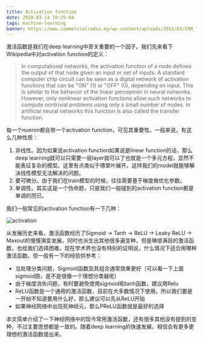 ```yaml
---
title: Activation function
date: 2018-03-14 19:25:04
tags: machine-learning
banner: https://www.commercialradio.my/wp-content/uploads/2015/03/CRM_Trendstatistic.jpg
---
```

激活函数是我们在deep learning中至关重要的一个因子。我们先来看下Wikipedia中对activation function的定义：
>In computational networks, the activation function of a node defines the output of that node given an input or set of inputs. A standard computer chip circuit can be seen as a digital network of activation functions that can be "ON" (1) or "OFF" (0), depending on input. This is similar to the behavior of the linear perceptron in neural networks. However, only nonlinear activation functions allow such networks to compute nontrivial problems using only a small number of nodes. In artificial neural networks this function is also called the transfer function.
<!--more-->

每一个nueron都会带一个activation function，可见其重要性。一般来说，有这么几种性质：
1. 非线性。因为如果说activation function如果说是linear function的话，那么deep learning就可以只需要一层layer就可以了也就是一个多元方程，显然不能表征复杂的模型。这里有点类似于傅里叶展开。这样我们的model就能够解决线性模型无法解决的问题。
2. 要可微分。由于我们在train模型的时候，往往需要基于梯度做优化参数。
3. 单调性。其实这是一个伪命题，只是我们一般碰到的activation function都是单调的而已。

我们一般常见的activation function有一下几种：

![activation](/images/pic/activate1.png)

从发展历史来看，激活函数经历了Sigmoid -> Tanh -> ReLU -> Leaky ReLU -> Maxout的慢慢演变发展。同时也派生出其他很多遍变种，但是琳琅满目的激活函数，也给我们选择困难。现在学术界也没有特别的证明说，什么情况下适合用哪种激活函数。但一般有一下的经验供参考：

- 当处理分类问题，Sigmoid函数及其组合通常效果更好（可以看一下上面sigmoid图，是不是很像一个理想分类器呢）
- 由于梯度消失问题，有时要避免使用sigmoid和tanh函数，建议用Relu
- ReLU函数是一个通用的激活函数，目前在大多数情况下使用。所以我们要是一开始不知道要用什么好，那么建议可以先从ReLU开始
- 如果神经网络中出现死神经元，那么PReLU函数就是最好的选择

本文简单介绍了一下神经网络中的现今常用激活函数，还有很多其他没有提到的变种，不过主要思想都是一致的。随着deep learning的快速发展，相信会有更多更理想的激活函数提出来。
